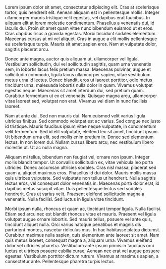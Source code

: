 Lorem ipsum dolor sit amet, consectetur adipiscing elit. Cras at scelerisque tortor, quis hendrerit elit. Aenean aliquam est in pellentesque mollis. Integer ullamcorper mauris tristique velit egestas, vel dapibus erat faucibus. In aliquam elit at lorem molestie condimentum. Phasellus a venenatis dui, id iaculis dui. Proin sit amet quam vitae nunc bibendum euismod ut et eros. Cras dapibus risus a gravida egestas. Morbi tincidunt sodales elementum. Maecenas cursus at mi vel aliquet. Cras in augue a elit mollis pellentesque eu scelerisque turpis. Mauris sit amet sapien eros. Nam at vulputate dolor, sagittis placerat arcu.

Donec ante magna, auctor quis aliquam ut, ullamcorper vel ligula. Vestibulum sollicitudin, dui vel sollicitudin sagittis, quam urna venenatis sem, in lobortis lacus felis pretium massa. Maecenas pulvinar, augue et sollicitudin commodo, ligula lacus ullamcorper sapien, vitae vestibulum metus urna id lectus. Donec blandit, eros ut laoreet porttitor, odio metus tincidunt urna, malesuada lobortis nulla dolor in quam. Vivamus volutpat egestas neque. Maecenas sit amet interdum dui, sed pretium quam. Curabitur fermentum ut ex et venenatis. Quisque magna arcu, ullamcorper vitae laoreet sed, volutpat non erat. Vivamus vel diam in nunc facilisis laoreet.

Nam at ante dui. Sed non mauris dui. Nam euismod velit varius ligula ultricies finibus. Sed commodo volutpat est ac varius. Sed congue nec justo id tristique. Mauris faucibus ipsum vitae neque vulputate, in condimentum velit fermentum. Sed id elit vulputate, eleifend leo sit amet, tincidunt ipsum. Ut bibendum urna elit, sed mollis enim pretium in. Donec sed elementum lectus. In non lorem dui. Nullam cursus libero arcu, nec vestibulum libero molestie ut. Ut ac nulla magna.

Aliquam mi tellus, bibendum non feugiat vel, ornare non ipsum. Integer mollis blandit tempor. Ut convallis sollicitudin ex, vitae vehicula leo porta ultricies. Donec accumsan ultricies sodales. Cras nisl massa, placerat sed quam a, aliquet maximus eros. Phasellus id dui dolor. Mauris mollis massa quis ultrices vulputate. Sed vulputate non tellus ut hendrerit. Nulla sagittis lectus eros, vel consequat dolor venenatis in. Maecenas porta dolor erat, id dapibus metus suscipit vitae. Duis pellentesque lectus sed sodales hendrerit. Cras ut varius velit. Praesent eleifend sollicitudin magna a venenatis. Nulla facilisi. Sed luctus in ligula vitae tincidunt.

Morbi ipsum nulla, rhoncus et quam ac, tincidunt tempor ligula. Nulla facilisi. Etiam sed arcu nec est blandit rhoncus vitae et mauris. Praesent vel ligula volutpat augue ornare lobortis. Sed mauris tellus, posuere vel ante quis, tincidunt aliquet nulla. Orci varius natoque penatibus et magnis dis parturient montes, nascetur ridiculus mus. In hac habitasse platea dictumst. Curabitur maximus nulla sapien, quis elementum ante laoreet sit amet. Nam quis metus laoreet, consequat magna a, aliquam urna. Vivamus eleifend dolor vel ultricies pharetra. Vestibulum ante ipsum primis in faucibus orci luctus et ultrices posuere cubilia curae; Aenean nec erat vel augue posuere egestas. Vestibulum porttitor dictum rutrum. Vivamus at maximus sapien, a consectetur ante. Pellentesque pharetra turpis lectus.
